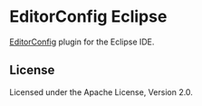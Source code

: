 EditorConfig Eclipse
====================

[EditorConfig](https://editorconfig.org/) plugin for the Eclipse IDE.


License
-------

Licensed under the Apache License, Version 2.0.

